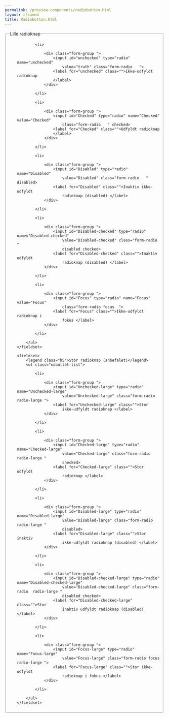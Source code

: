 ```yaml
--- 
permalink: /preview-components/radiobutton.html
layout: iframed 
title: Radiobutton.html
---
```

<div class="container">
    <fieldset>
        <legend class="h5">Lille radioknap</legend>
        <ul class="nobullet-list">

            <li>

                <div class="form-group ">
                    <input id="unchecked" type="radio" name="unchecked"
                        value="truth" class="form-radio   ">
                    <label for="unchecked" class="">Ikke-udfyldt radioknap
                    </label>
                </div>

            </li>

            <li>

                <div class="form-group ">
                    <input id="Checked" type="radio" name="Checked" value="Checked"
                        class="form-radio   " checked>
                    <label for="Checked" class="">Udfyldt radioknap
                    </label>
                </div>

            </li>

            <li>

                <div class="form-group ">
                    <input id="Disabled" type="radio" name="Disabled"
                        value="Disabled" class="form-radio   " disabled>
                    <label for="Disabled" class="">Inaktiv ikke-udfyldt
                        radioknap (disabled) </label>
                </div>

            </li>

            <li>

                <div class="form-group ">
                    <input id="Disabled-checked" type="radio" name="Disabled-checked"
                        value="Disabled-checked" class="form-radio   "
                        disabled checked>
                    <label for="Disabled-checked" class="">Inaktiv udfyldt
                        radioknap (disabled) </label>
                </div>

            </li>

            <li>

                <div class="form-group ">
                    <input id="Focus" type="radio" name="Focus" value="Focus"
                        class="form-radio focus  ">
                    <label for="Focus" class="">Ikke-udfyldt radioknap i
                        fokus </label>
                </div>

            </li>

        </ul>
    </fieldset>

    <fieldset>
        <legend class="h5">Stor radioknap (anbefalet)</legend>
        <ul class="nobullet-list">

            <li>

                <div class="form-group ">
                    <input id="Unchecked-large" type="radio" name="Unchecked-large"
                        value="Unchecked-large" class="form-radio  radio-large ">
                    <label for="Unchecked-large" class="">Stor
                        ikke-udfyldt radioknap </label>
                </div>

            </li>

            <li>

                <div class="form-group ">
                    <input id="Checked-large" type="radio" name="Checked-large"
                        value="Checked-large" class="form-radio  radio-large "
                        checked>
                    <label for="Checked-large" class="">Stor udfyldt
                        radioknap </label>
                </div>

            </li>

            <li>

                <div class="form-group ">
                    <input id="Disabled-large" type="radio" name="Disabled-large"
                        value="Disabled-large" class="form-radio  radio-large "
                        disabled>
                    <label for="Disabled-large" class="">Stor inaktiv
                        ikke-udfyldt radioknap (disabled) </label>
                </div>

            </li>

            <li>

                <div class="form-group ">
                    <input id="Disabled-checked-large" type="radio" name="Disabled-checked-large"
                        value="Disabled-checked-large" class="form-radio  radio-large "
                        disabled checked>
                    <label for="Disabled-checked-large" class="">Stor
                        inaktiv udfyldt radioknap (disabled) </label>
                </div>

            </li>

            <li>

                <div class="form-group ">
                    <input id="Focus-large" type="radio" name="Focus-large"
                        value="Focus-large" class="form-radio focus radio-large ">
                    <label for="Focus-large" class="">Stor ikke-udfyldt
                        radioknap i fokus </label>
                </div>

            </li>

        </ul>
    </fieldset>
</div>